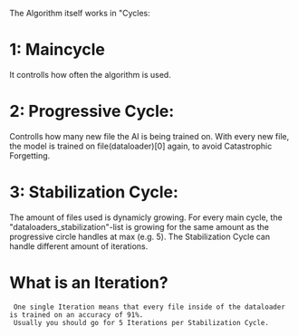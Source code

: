 The Algorithm itself works in "Cycles:

# 1: Maincycle
  It controlls how often the algorithm is used.

# 2: Progressive Cycle:
  Controlls how many new file the AI is being trained on.
  With every new file, the model is trained on file(dataloader)[0] again, to avoid Catastrophic Forgetting.

# 3: Stabilization Cycle:
  The amount of files used is dynamicly growing. For every main cycle, the "dataloaders_stabilization"-list is growing for the same amount as the progressive circle handles at max (e.g. 5).
  The Stabilization Cycle can handle different amount of iterations.
   # What is an Iteration?
     One single Iteration means that every file inside of the dataloader is trained on an accuracy of 91%. 
     Usually you should go for 5 Iterations per Stabilization Cycle.
